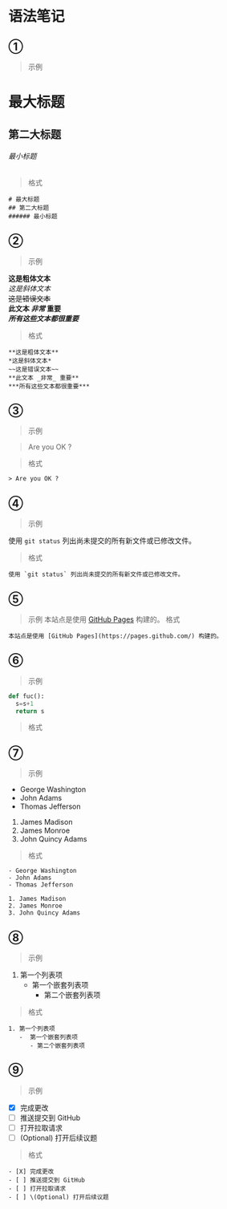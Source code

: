 # 语法笔记

## ①  
> 示例
# 最大标题
## 第二大标题
###### 最小标题
> 格式
```
# 最大标题
## 第二大标题
###### 最小标题
```
## ②
> 示例  

**这是粗体文本**  
*这是斜体文本*  
~~这是错误文本~~  
**此文本 _非常_ 重要**  
***所有这些文本都很重要***  

> 格式  
```
**这是粗体文本**
*这是斜体文本*
~~这是错误文本~~
**此文本 _非常_ 重要**
***所有这些文本都很重要***
```
## ③
> 示例    

> Are you OK ?   

> 格式
```
> Are you OK ?
```
## ④
> 示例   

使用 `git status` 列出尚未提交的所有新文件或已修改文件。
> 格式
```
使用 `git status` 列出尚未提交的所有新文件或已修改文件。
```
## ⑤
> 示例
本站点是使用 [GitHub Pages](https://pages.github.com/) 构建的。
> 格式
```
本站点是使用 [GitHub Pages](https://pages.github.com/) 构建的。
```
## ⑥
> 示例

```python
def fuc():
  s=s+1
  return s
  ```
> 格式
## ⑦
> 示例
- George Washington
- John Adams
- Thomas Jefferson
1. James Madison
2. James Monroe
3. John Quincy Adams
> 格式
```
- George Washington
- John Adams
- Thomas Jefferson

1. James Madison
2. James Monroe
3. John Quincy Adams  
```
## ⑧
> 示例
1. 第一个列表项
   -  第一个嵌套列表项
      - 第二个嵌套列表项
> 格式
```
1. 第一个列表项
   -  第一个嵌套列表项
      - 第二个嵌套列表项
```
## ⑨
> 示例
- [X] 完成更改
- [ ] 推送提交到 GitHub
- [ ] 打开拉取请求
- [ ] \(Optional) 打开后续议题
> 格式
```
- [X] 完成更改
- [ ] 推送提交到 GitHub
- [ ] 打开拉取请求
- [ ] \(Optional) 打开后续议题
```
